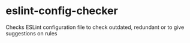 # eslint-config-checker
Checks ESLint configuration file to check outdated, redundant or to give suggestions on rules
